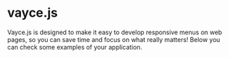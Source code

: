 # vayce.js
Vayce.js is designed to make it easy to develop responsive menus on web pages, so you can save time and focus on what really matters!  Below you can check some examples of your application.
